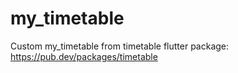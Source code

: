 # my_timetable
Custom my_timetable from timetable flutter package: https://pub.dev/packages/timetable

